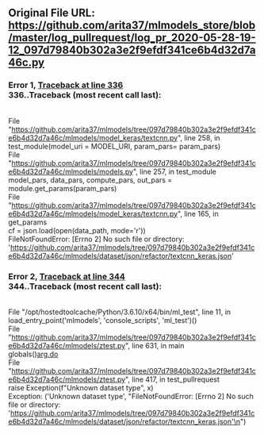 ## Original File URL: https://github.com/arita37/mlmodels_store/blob/master/log_pullrequest/log_pr_2020-05-28-19-12_097d79840b302a3e2f9efdf341ce6b4d32d7a46c.py


### Error 1, [Traceback at line 336](https://github.com/arita37/mlmodels_store/blob/master/log_pullrequest/log_pr_2020-05-28-19-12_097d79840b302a3e2f9efdf341ce6b4d32d7a46c.py#L336)<br />336..Traceback (most recent call last):
<br />  File "https://github.com/arita37/mlmodels/tree/097d79840b302a3e2f9efdf341ce6b4d32d7a46c/mlmodels/model_keras/textcnn.py", line 258, in <module>
<br />    test_module(model_uri = MODEL_URI, param_pars= param_pars)
<br />  File "https://github.com/arita37/mlmodels/tree/097d79840b302a3e2f9efdf341ce6b4d32d7a46c/mlmodels/models.py", line 257, in test_module
<br />    model_pars, data_pars, compute_pars, out_pars = module.get_params(param_pars)
<br />  File "https://github.com/arita37/mlmodels/tree/097d79840b302a3e2f9efdf341ce6b4d32d7a46c/mlmodels/model_keras/textcnn.py", line 165, in get_params
<br />    cf = json.load(open(data_path, mode='r'))
<br />FileNotFoundError: [Errno 2] No such file or directory: 'https://github.com/arita37/mlmodels/tree/097d79840b302a3e2f9efdf341ce6b4d32d7a46c/mlmodels/dataset/json/refactor/textcnn_keras.json'



### Error 2, [Traceback at line 344](https://github.com/arita37/mlmodels_store/blob/master/log_pullrequest/log_pr_2020-05-28-19-12_097d79840b302a3e2f9efdf341ce6b4d32d7a46c.py#L344)<br />344..Traceback (most recent call last):
<br />  File "/opt/hostedtoolcache/Python/3.6.10/x64/bin/ml_test", line 11, in <module>
<br />    load_entry_point('mlmodels', 'console_scripts', 'ml_test')()
<br />  File "https://github.com/arita37/mlmodels/tree/097d79840b302a3e2f9efdf341ce6b4d32d7a46c/mlmodels/ztest.py", line 631, in main
<br />    globals()[arg.do](arg)
<br />  File "https://github.com/arita37/mlmodels/tree/097d79840b302a3e2f9efdf341ce6b4d32d7a46c/mlmodels/ztest.py", line 417, in test_pullrequest
<br />    raise Exception(f"Unknown dataset type", x)
<br />Exception: ('Unknown dataset type', "FileNotFoundError: [Errno 2] No such file or directory: 'https://github.com/arita37/mlmodels/tree/097d79840b302a3e2f9efdf341ce6b4d32d7a46c/mlmodels/dataset/json/refactor/textcnn_keras.json'\n")
